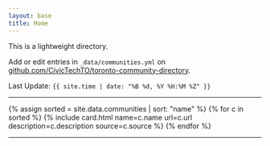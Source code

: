 ```yaml
---
layout: base
title: Home
---
```


<p>This is a lightweight directory.</p>

<p>Add or edit entries in <code>_data/communities.yml</code> on <a href="https://github.com/CivicTechTO/toronto-community-directory">github.com/CivicTechTO/toronto-community-directory</a>.</p>

<p>Last Update: <code>{{ site.time | date: "%B %d, %Y %H:%M %Z" }}</code></p>

<hr/>

<div class="grid-upgrade">
  {% assign sorted = site.data.communities | sort: "name" %}
  {% for c in sorted %}
    {% include card.html name=c.name url=c.url description=c.description source=c.source %}
  {% endfor %}
</div>

<hr/>
